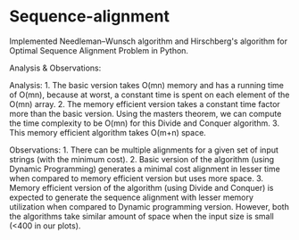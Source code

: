 # Sequence-alignment

Implemented Needleman–Wunsch algorithm and Hirschberg's algorithm for Optimal Sequence Alignment Problem in Python.

Analysis & Observations:

Analysis: 
    1. The basic version takes O(mn) memory and has a running time of O(mn), because at worst, a constant time is spent on each element of the O(mn) array. 
    2. The memory efficient version takes a constant time factor more than the basic version. Using the masters theorem, we can compute the time complexity to be O(mn) for this Divide and Conquer algorithm. 
    3. This memory efficient algorithm takes O(m+n) space.
    
Observations:
    1. There can be multiple alignments for a given set of input strings (with the minimum cost).
    2. Basic version of the algorithm (using Dynamic Programming) generates a minimal cost alignment in lesser time when compared to memory efficient version but uses more space.
    3. Memory efficient version of the algorithm (using Divide and Conquer) is expected to generate the sequence alignment with lesser memory utilization when compared to Dynamic programming version. However, both the algorithms take similar amount of space when the input size is small (<400 in our plots).
 
